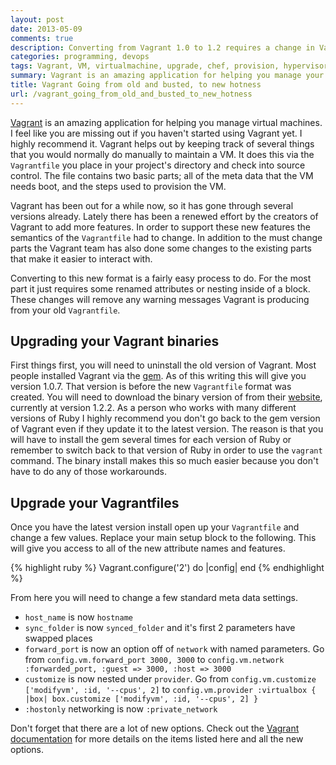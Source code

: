 ```yaml
---
layout: post
date: 2013-05-09
comments: true
description: Converting from Vagrant 1.0 to 1.2 requires a change in Vagrantfile too
categories: programming, devops
tags: Vagrant, VM, virtualmachine, upgrade, chef, provision, hypervisor
summary: Vagrant is an amazing application for helping you manage your virtual machines. Renewed development effort by it's creators has brought us many new features. Unfortunately this forced a change in the semantics of the Vagrantfile. Here is how to do the most basic upgrades to remove the warning messages Vagrant creates from using the older file type.
title: Vagrant Going from old and busted, to new hotness
url: /vagrant_going_from_old_and_busted_to_new_hotness
---
```


[Vagrant][1] is an amazing application for helping you manage virtual machines. I feel like you are missing out if you haven't started using Vagrant yet. I highly recommend it. Vagrant helps out by keeping track of several things that you would normally do manually to maintain a VM. It does this via the `Vagrantfile` you place in your project's directory and check into source control. The file contains two basic parts; all of the meta data that the VM needs boot, and the steps used to provision the VM.

Vagrant has been out for a while now, so it has gone through several versions already. Lately there has been a renewed effort by the creators of Vagrant to add more features. In order to support these new features the semantics of the `Vagrantfile` had to change. In addition to the must change parts the Vagrant team has also done some changes to the existing parts that make it easier to interact with.

Converting to this new format is a fairly easy process to do. For the most part it just requires some renamed attributes or nesting inside of a block. These changes will remove any warning messages Vagrant is producing from your old `Vagrantfile`.

## Upgrading your Vagrant binaries

First things first, you will need to uninstall the old version of Vagrant. Most people installed Vagrant via the [gem][4]. As of this writing this will give you version 1.0.7. That version is before the new `Vagrantfile` format was created. You will need to download the binary version of from their [website][3], currently at version 1.2.2. As a person who works with many different versions of Ruby I highly recommend you don't go back to the gem version of Vagrant even if they update it to the latest version. The reason is that you will have to install the gem several times for each version of Ruby or remember to switch back to that version of Ruby in order to use the `vagrant` command. The binary install makes this so much easier because you don't have to do any of those workarounds.

## Upgrade your Vagrantfiles

Once you have the latest version install open up your `Vagrantfile` and change a few values. Replace your main setup block to the following. This will give you access to all of the new attribute names and features.

{% highlight ruby %}
Vagrant.configure('2') do |config|
end
{% endhighlight %}

From here you will need to change a few standard meta data settings.

* `host_name` is now `hostname`
* `sync_folder` is now `synced_folder` and it's first 2 parameters have swapped places
* `forward_port` is now an option off of `network` with named parameters. Go from `config.vm.forward_port 3000, 3000` to `config.vm.network :forwarded_port, :guest => 3000, :host => 3000`
* `customize` is now nested under `provider`. Go from `config.vm.customize ['modifyvm', :id, '--cpus', 2]` to `config.vm.provider :virtualbox { |box| box.customize ['modifyvm', :id, '--cpus', 2] }`
* `:hostonly` networking is now `:private_network`

Don't forget that there are a lot of new options. Check out the [Vagrant documentation][2] for more details on the items listed here and all the new options.

[1]: http://www.vagrantup.com/ "Vagrant"
[2]: http://docs.vagrantup.com/v2/ "Vagrant documentation"
[3]: http://downloads.vagrantup.com/ "Vagrant downloads"
[4]: http://rubygems.org/gems/vagrant "Vagrant gem on RubyGems"
